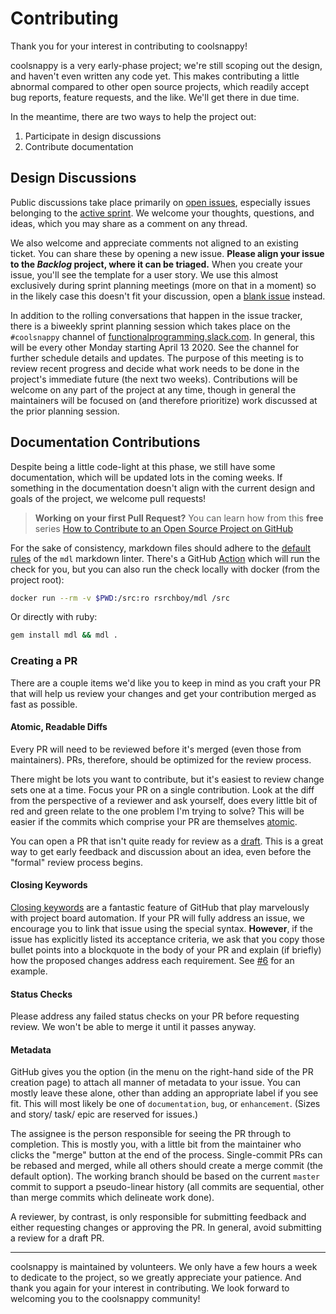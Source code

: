 # Contributing

Thank you for your interest in contributing to coolsnappy!

coolsnappy is a very early-phase project; we're still scoping out the design,
and haven't even written any code yet. This makes contributing a little
abnormal compared to other open source projects, which readily accept bug
reports, feature requests, and the like. We'll get there in due time.

In the meantime, there are two ways to help the project out:

1. Participate in design discussions
1. Contribute documentation

## Design Discussions

Public discussions take place primarily on [open issues][02], especially issues
belonging to the [active sprint][03]. We welcome your thoughts, questions, and
ideas, which you may share as a comment on any thread.

We also welcome and appreciate comments not aligned to an existing ticket. You
can share these by opening a new issue. **Please align your issue to the
_Backlog_ project, where it can be triaged.** When you create your issue,
you'll see the template for a user story. We use this almost exclusively during
sprint planning meetings (more on that in a moment) so in the likely case this
doesn't fit your discussion, open a [blank issue][04] instead.

In addition to the rolling conversations that happen in the issue tracker,
there is a biweekly sprint planning session which takes place on the
`#coolsnappy` channel of [functionalprogramming.slack.com][01]. In general,
this will be every other Monday starting April 13 2020. See the channel for
further schedule details and updates. The purpose of this meeting is to review
recent progress and decide what work needs to be done in the project's
immediate future (the next two weeks). Contributions will be welcome on any
part of the project at any time, though in general the maintainers will be
focused on (and therefore prioritize) work discussed at the prior planning
session.

## Documentation Contributions

Despite being a little code-light at this phase, we still have some
documentation, which will be updated lots in the coming weeks. If something in
the documentation doesn't align with the current design and goals of the
project, we welcome pull requests!

> **Working on your first Pull Request?** You can learn how from this
> **free** series [How to Contribute to an Open Source Project on
> GitHub](https://egghead.io/series/how-to-contribute-to-an-open-source-project-on-github)

For the sake of consistency, markdown files should adhere to the [default
rules][07] of the `mdl` markdown linter. There's a GitHub [Action][06] which
will run the check for you, but you can also run the check locally with docker
(from the project root):

```sh
docker run --rm -v $PWD:/src:ro rsrchboy/mdl /src
```

Or directly with ruby:

```sh
gem install mdl && mdl .
```

### Creating a PR

There are a couple items we'd like you to keep in mind as you craft your PR
that will help us review your changes and get your contribution merged as fast
as possible.

#### Atomic, Readable Diffs

Every PR will need to be reviewed before it's merged (even those from
maintainers). PRs, therefore, should be optimized for the review process.

There might be lots you want to contribute, but it's easiest to review change
sets one at a time. Focus your PR on a single contribution. Look at the diff
from the perspective of a reviewer and ask yourself, does every little bit of
red and green relate to the one problem I'm trying to solve? This will be
easier if the commits which comprise your PR are themselves [atomic][08].

You can open a PR that isn't quite ready for review as a [draft][09]. This is a
great way to get early feedback and discussion about an idea, even before the
"formal" review process begins.

#### Closing Keywords

[Closing keywords][10] are a fantastic feature of GitHub that play marvelously
with project board automation. If your PR will fully address an issue, we
encourage you to link that issue using the special syntax. **However**, if the
issue has explicitly listed its acceptance criteria, we ask that you copy those
bullet points into a blockquote in the body of your PR and explain (if briefly)
how the proposed changes address each requirement. See [#6][11] for an example.

#### Status Checks

Please address any failed status checks on your PR before requesting review. We
won't be able to merge it until it passes anyway.

#### Metadata

GitHub gives you the option (in the menu on the right-hand side of the PR
creation page) to attach all manner of metadata to your issue. You can mostly
leave these alone, other than adding an appropriate label if you see fit. This
will most likely be one of `documentation`, `bug`, or `enhancement`. (Sizes and
story/ task/ epic are reserved for issues.)

The assignee is the person responsible for seeing the PR through to completion.
This is mostly you, with a little bit from the maintainer who clicks the
"merge" button at the end of the process. Single-commit PRs can be rebased and
merged, while all others should create a merge commit (the default option). The
working branch should be based on the current `master` commit to support a
pseudo-linear history (all commits are sequential, other than merge commits
which delineate work done).

A reviewer, by contrast, is only responsible for submitting feedback and either
requesting changes or approving the PR. In general, avoid submitting a review
for a draft PR.

---

coolsnappy is maintained by volunteers. We only have a few hours a week to
dedicate to the project, so we greatly appreciate your patience. And thank you
again for your interest in contributing. We look forward to welcoming you to
the coolsnappy community!

[01]: https://functionalprogramming.slack.com
[02]: https://github.com/wbadart/coolsnappy/issues
[03]: https://github.com/wbadart/coolsnappy/projects
[04]: https://github.com/wbadart/coolsnappy/issues/new
[06]: https://github.com/wbadart/coolsnappy/actions
[07]: https://github.com/markdownlint/markdownlint/blob/master/docs/RULES.md
[08]: https://curiousprogrammer.io/blog/how-to-craft-your-changes-into-small-atomic-commits-using-git
[09]: https://github.blog/2019-02-14-introducing-draft-pull-requests
[10]: https://help.github.com/en/github/managing-your-work-on-github/linking-a-pull-request-to-an-issue#linking-a-pull-request-to-an-issue-using-a-keyword
[11]: https://github.com/wbadart/coolsnappy/pull/6
